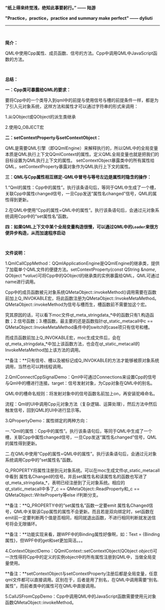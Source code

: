 **“纸上得来终觉浅，绝知此事要躬行。”  —— 陆游**

**"Practice，practice，practice and summary make perfect" —— dyliuti**

------



<br>

**简介：**

QML中使用Cpp属性、成员函数、信号的方法。Cpp中调用QML中JavaScript函数的方法。

<br>

**总结：**

**一：Cpp类可暴露给QML的要求：**

要将Cpp中的一个类导入到qml中的前提与使用信号与槽的前提条件一样，都是为了引入元对象系统，这样方法和属性才可以通过字符串的形式来调用：

1.从QObject或QObject的派生类继承

2.使用Q_OBJECT宏

**二：setContextProperty与setContextObject：**

QML是需要QML引擎（即QQmlEngine）来解释执行的，所以QML中的全局变量本质是QML执行上下文QQmlContext的属性。定义QML全局变量也就是把我们的目标设置为QML执行上下文的属性。  setContextObject暴露类中的所有属性给QML，setContextProperty暴露对象作为QML执行上下文的属性。

**三：QML与Cpp属性相互绑定-QML中冒号与等号左边是属性时隐含的操作：**

1.“Qml的属性：Cpp中的属性”。执行该条语句后，等同于QML中生成了一个槽，关联Cpp中属性changed信号，一旦Cpp发送“属性名changed”信号，QML的属性得到更新。

2.在QML中使用“Cpp的属性=QML中的属性”。执行该条语句后，会通过元对象系统调用Cpp中的“set属性名”函数。

**四：如果QML上下文中某个全局变量构造很慢，可以通过QML中的`Loader`来很方便异步构造，从而加速程序启动**  



<br>

**文件说明：**

1.QmlCallCppMethod：QQmlApplicationEngine是QQmlEngine的继承类，提供了加载单个QML文件的便捷方法。setContextProperty(const QString &*name*, QObject **value*)可将Cpp中的QObject的继承类的实例暴露给QML，QML可通过name进行调用。

Cpp中的成员函数被元对象系统QMetaObject::invokeMethod()调用需要在函数前加上Q_INVOKABLE宏，将此函数注册为QMetaObject::InvokeMetaMethod。QMetaObject::invokeMethod为信号与槽而生，槽函数前不需要加这个宏。

究其原因的话，可以看下moc文件qt_meta_stringdata_*中的函数只有1.构造函数；2.信号函数；3.槽函数。最主要的还是函数指针qt_static_metacall中c == QMetaObject::InvokeMetaMethod条件中的switch的case项只有信号和槽。

而成员函数前加上Q_INVOKABLE宏，moc生成文件后，会在qt_meta_stringdata_*中加上该函数方法，也会在qt_static_metacall的InvokeMetaMethod加上该方法的调用。

**备注：**只有信号、槽以及被标记成Q_INVOKABLE的方法才能够被原对象系统调用，当然也可以跨线程调用。

2.QmlConnectCppSignalDemo：Qml中可通过Connections来设置Cpp的信号与Qml中的槽进行连接。target：信号发射对象，为Cpp对象在QML中的别名。

QML中的槽命名规则：将发射对象中的信号函数名前加上on，再安装驼峰命名。

流程：Qml的UI中调用Cpp元对象方法（复杂逻辑、运算处理），然后方法中然后触发信号，回到QML的UI中进行显示等。

3.QPropertyDemo：属性绑定的两种方向：

一.“Qml的属性：Cpp中的属性”。执行该条语句后，等同于QML中生成了一个槽，关联Cpp中属性changed信号，一旦Cpp发送“属性名changed”信号，QML的属性得到更新。

二.在QML中使用“Cpp的属性=QML中的属性”。执行该条语句后，会通过元对象系统调用Cpp中的“set属性名”函数。

Q_PROPERTY将属性注册到元对象系统。可以在moc生成文件qt_static_metacall中看到 属性名Changed的信号。并且set属性名和读属性名的函数也写进了qt_meta_stringdata_*，表明已经注册到了元对象系统。相应的qt_static_metacall中多了_c == QMetaObject::ReadProperty和_c == QMetaObject::WriteProperty等else if判断分支。

**备注：**Q_PROPERTY中的“set属性名”函数一定要emit 属性名Changed信号，QML中关联该Cpp属性的属性不会更新。而且若是双向绑定时，set函数在emit前一定要判断两个值是否相同，相同就退出函数，不进行相同判断就发送信号将会无限循环。

**备注：**功能实现来看，跟WPF中的Binding属性好像啊，如：Text = {Binding 属性}，但WPF中的get和set更加简洁。。。

4.ContextObjectDemo：QQmlContext::setContextObject(QObject *object*)可一次性得将Cpp中的定义的实例object中的所有属性注册到QML中，当做全局变量使用。

**备注：**setContextObject与setContextProperty注册后都是全局变量，任意qml文件都可以直接调用。区别在于，后者是用了别名，在QML中调用需要“别名.属性”，而前者类中的属性可在QML中直接调用。

5.CallJSFromCppDemo：Cpp中调用QML中的JavaScript函数需要使用元对象函数QMetaObject::invokeMethod。

